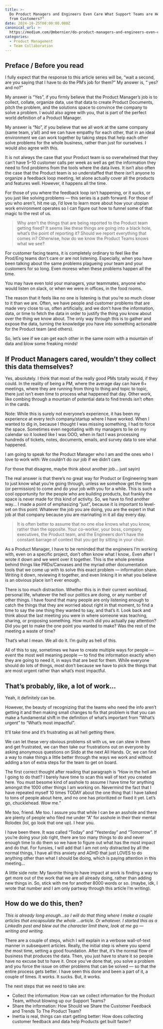 ```yaml
---
title: >-
  Do Product Managers and Engineers Even Care What Support Teams are Hearing
  from Customers?"
date: 2024-10-25T00:00:00.000Z
canonical_url: >-
  https://medium.com/@mbernier/do-product-managers-and-engineers-even-care-what-support-teams-are-hearing-from-customers-2feee8fcde06
categories:
  - Product Management
  - Team Collaboration
---
```


## Preface / Before you read
I fully expect that the response to this article series will be, “wait a second, are you saying that I have to do the PM’s job for them?” My answer is, “ yes? and no?”

My answer is “Yes”, if you firmly believe that the Product Manager’s job is to collect, collate, organize data, use that data to create Product Documents, pitch the problem, and the solutions space to convince the company to solve a problem. I would also agree with you, that is part of the perfect world definition of a Product Manager.

My answer is “No”, if you believe that we all work at the same company (same team, y’all) and we can have empathy for each other, that in an ideal environment we can work together by taking steps that help each other solve problems for the whole business, rather than just for ourselves. I would also agree with this.

It is not always the case that your Product team is so overwhelmed that they can’t have 5–10 customer calls per week as well as get the information they need to find problems from the tools where the data lives. It isn’t also often the case that the Product team is so understaffed that there isn’t anyone to organize a feedback loop meeting, let alone actually cover all the products and features well. However, it happens all the time.

For those of you where the feedback loop isn’t happening, or it sucks, or you just like solving problems — this series is a path forward. For those of you who aren’t, hit me up, I’d love to learn more about how your utopian work environment operates so I can figure out how to funnel some of that magic to the rest of us.

> Why aren’t the things that are being reported to the Product team getting fixed? It seems like these things are going into a black hole, what’s the point of reporting it?
> Should we report everything that comes in? Otherwise, how do we know the Product Teams knows what we see?

For customer facing teams, it is completely ordinary to feel like the Prod/Eng teams don’t care or are not listening. Especially, when you have been talking about the same problems plagueing your team and your customers for so long. Even moreso when these problems happen all the time.

You may have even told your managers, your teammates, anyone who would listen on slack, or when we were in offices, in the food rooms.

The reason that it feels like no one is listening is that you’re so much closer to it than we are. Often, we have people and customer problems that are made very close to us, often artificially, and we don’t have the information, data, or time to fetch the data in order to justify the thing you know about over the thing we know about. The only way through this is to gather and expose the data, turning the knowledge you have into something actionable for the Product team (and others).

So, let’s see if we can get each other in the same room with a mountain of data and blow some freaking minds!

## If Product Managers cared, wouldn’t they collect this data themselves?

Yes, absolutely. I think that most of the really good PMs totally would, if they could. In the reality of being a PM, where the average day can have 6+ meetings, where they are running from thing to thing and topic to topic, there just isn’t even time to process what happened that day. Other work, like combing through a mountain of potential data to find trends isn’t often in the cards.

Note: While this is surely not everyone’s experience, it has been my experience at every tech company/startup where I have worked. When I wanted to dig in, because I thought I was missing something, I had to force the space. Sometimes even negotiating with my managers to lie on my calendar so it looked like I was OOO, when in fact I was processing hundreds of tickets, notes, documents, emails, and survey data to see what happened.

I am going to speak for the Product Manager who I am and the ones who I love to work with: We couldn’t do our job if we didn’t care.

For those that disagree, maybe think about another job… just sayin)

The real answer is that there’s no great way for Product or Engineering team to just know what you’re going through, unless we somehow get the time (or permission) to come and do your job with you for a while. This is such a cool opportunity for the people who are building products, but frankly the space is never made for this kind of activity. So, we have to find another way… I made a point of emphasizing “just”, because it is important to level-set on this point: Whatever the job you are doing, you are the expert in that job at that company because you are marinating in it all day every day.

> It is often better to assume that no one else knows what you know, rather than the opposite. Your co-worker, your boss, company executives, the Product team, and the Engineers don’t have the constant barrage of context that you get by sitting in your chair.

As a Product Manager, I have to be reminded that the engineers I’m working with, even on a specific project, don’t often know what I know,. Even after I wrote it down and we went over it together. This is the whole premise behind things like PRDs/Canvases and the myriad other documentation tools that we come up with to solve this exact problem — information share. Writing it down, reviewing it together, and even linking it in what you believe is an obvious place isn’t ever enough.

There is too much distraction. Whether this is in their current workload, personal life, whatever the hell our politics are doing, or any number of other things. I have found that many people are only listening enough to catch the things that they are worried about right in that moment, to find a time to say the one thing they wanted to say, and that’s it. Look back and think about the last meeting you were in where someone was teaching, sharing, or proposing something. How much did you actually pay attention? Did you get to make the one point you wanted to make? Was the rest of the meeting a waste of time?

That’s what I mean. We all do it. I’m guilty as hell of this.

All of this to say, sometimes we have to create multiple ways for people — event the most well meaning people — to find the information exactly when they are going to need it, in ways that are best for them. While everyone should do lots of things, most don’t because we have to pick the things that are most urgent rather than what’s most impactful.

## That’s probably, like, a lot of work…
Yeah, it definitely can be.

However, the beauty of recognizing that the teams who need the info aren’t getting it and then making small changes to fix that problem is that you can make a fundamental shift in the definition of what’s important from “What’s urgent” to “What’s most impactful”.

It’ll take time and it’s frustrating as all hell getting there.

We can let these very obvious problems sit with us, we can stew in them and get frustrated, we can then take our frustrations out on everyone by asking anonymous questions on Slido at the next All Hands. Or, we can find a way to make things a little better through the ways we work and without adding a ton of extra steps for the team to get on board.

The first correct thought after reading that paragraph is “How in the hell am I going to do that!? I barely have time to scan this wall of text you created here. You must besome kind of asshole to assume I have time for anything amongst the 1000 other things I am working on. Nevermind the fact that I have repeated myself 10 times TODAY about the one thing that I have talked to tons of people about here, and no one has prioritized or fixed it yet. Let’s go, chucklehead. Wow me.”

Me too, friend. Me too. I assure you that while I can be an asshole and there are plenty of people who filed me under “A” for asshole in their their mental Rolodex (lol, go look that one up). I hear you.

I have been there. It was called “Today” and “Yesterday” and “Tomorrow”. If you’re doing your job right, there are too many things to do and never enough time to do them so we have to figure out what has the most impact and do that. For funsies, I will add that I am not only distracted by all the normal things, I have all this anxiety and ADHD that just LOVES to do anything other than what I should be doing, which is paying attention in this meeting…

A little side note: My favorite thing to have impact at work is finding a way to get more out of the work that we are all already doing, rather than adding new things in. So, stick with me for another 8000 words or so. (maybe, idk, I wrote that number and I am only partway through this article I’m writing).

## How do we do this, then?

*This is already long enough…so I will do that thing where I make a couple articles that encapsulate the whole …article. Or whatever. I started this as a LinkedIn post and blew out the character limit there, look at me go — writing and writing.*

There are a couple of steps, which I will explain in a verbose wall-of-text manner in subsequent articles. Really, the initial step is where you spend the most time, setting a good foundation. After that, it’s the normal flow of business that produces the data. Then, you just have to share it so people have no excuse but to have it. Once you’ve done that, you solve a problem and you force the issue on other problems that can be solved — so that the entire process gets better. I have seen this done and been a part of it, a couple of times. It works. It sucks. But, it works.

The next steps that we need to take are:

- Collect the information: How can we collect information for the Product Team, without blowing up our Support Teams?
- Share the information: How Should we Share the Customer Feedback and Trends To The Product Team?
- Inertia is real, things can start getting better: How does collecting customer feedback and data help Products get built faster?
